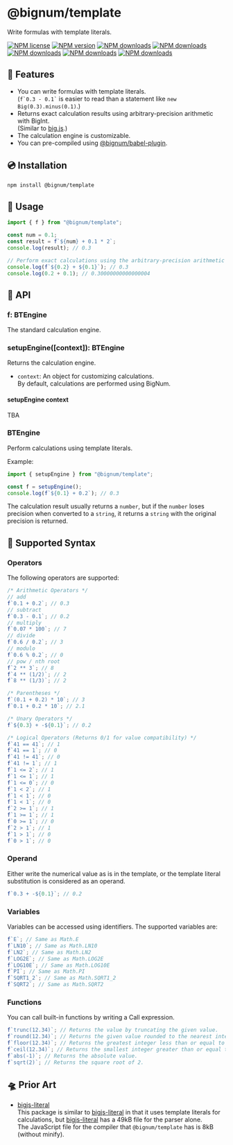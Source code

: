 # @bignum/template

Write formulas with template literals.

[![NPM license](https://img.shields.io/npm/l/@bignum/template.svg)](https://www.npmjs.com/package/@bignum/template)
[![NPM version](https://img.shields.io/npm/v/@bignum/template.svg)](https://www.npmjs.com/package/@bignum/template)
[![NPM downloads](https://img.shields.io/badge/dynamic/json.svg?label=downloads&colorB=green&suffix=/day&query=$.downloads&uri=https://api.npmjs.org//downloads/point/last-day/@bignum/template&maxAge=3600)](http://www.npmtrends.com/@bignum/template)
[![NPM downloads](https://img.shields.io/npm/dw/@bignum/template.svg)](http://www.npmtrends.com/@bignum/template)
[![NPM downloads](https://img.shields.io/npm/dm/@bignum/template.svg)](http://www.npmtrends.com/@bignum/template)
[![NPM downloads](https://img.shields.io/npm/dy/@bignum/template.svg)](http://www.npmtrends.com/@bignum/template)
[![NPM downloads](https://img.shields.io/npm/dt/@bignum/template.svg)](http://www.npmtrends.com/@bignum/template)

## 🚀 Features

- You can write formulas with template literals.\
  (`` f`0.3 - 0.1` `` is easier to read than a statement like `new Big(0.3).minus(0.1)`.)
- Returns exact calculation results using arbitrary-precision arithmetic with BigInt.\
  (Similar to [big.js].)
- The calculation engine is customizable.
- You can pre-compiled using [@bignum/babel-plugin].

## 💿 Installation

```bash
npm install @bignum/template
```

## 📖 Usage

```js
import { f } from "@bignum/template";

const num = 0.1;
const result = f`${num} + 0.1 * 2`;
console.log(result); // 0.3

// Perform exact calculations using the arbitrary-precision arithmetic with BigInt.
console.log(f`${0.2} + ${0.1}`); // 0.3
console.log(0.2 + 0.1); // 0.30000000000000004
```

## 🧮 API

### f: BTEngine

The standard calculation engine.

### setupEngine([context]): BTEngine

Returns the calculation engine.

- `context`: An object for customizing calculations.\
  By default, calculations are performed using BigNum.

#### setupEngine context

TBA

### BTEngine

Perform calculations using template literals.

Example:

```js
import { setupEngine } from "@bignum/template";

const f = setupEngine();
console.log(f`${0.1} + 0.2`); // 0.3
```

The calculation result usually returns a `number`, but if the `number` loses precision when converted to a `string`, it returns a `string` with the original precision is returned.

## 📝 Supported Syntax

### Operators

The following operators are supported:

```js
/* Arithmetic Operators */
// add
f`0.1 + 0.2`; // 0.3
// subtract
f`0.3 - 0.1`; // 0.2
// multiply
f`0.07 * 100`; // 7
// divide
f`0.6 / 0.2`; // 3
// modulo
f`0.6 % 0.2`; // 0
// pow / nth root
f`2 ** 3`; // 8
f`4 ** (1/2)`; // 2
f`8 ** (1/3)`; // 2

/* Parentheses */
f`(0.1 + 0.2) * 10`; // 3
f`0.1 + 0.2 * 10`; // 2.1

/* Unary Operators */
f`${0.3} + -${0.1}`; // 0.2

/* Logical Operators (Returns 0/1 for value compatibility) */
f`41 == 41`; // 1
f`41 == 1`; // 0
f`41 != 41`; // 0
f`41 != 1`; // 1
f`1 <= 2`; // 1
f`1 <= 1`; // 1
f`1 <= 0`; // 0
f`1 < 2`; // 1
f`1 < 1`; // 0
f`1 < 1`; // 0
f`2 >= 1`; // 1
f`1 >= 1`; // 1
f`0 >= 1`; // 0
f`2 > 1`; // 1
f`1 > 1`; // 0
f`0 > 1`; // 0
```

### Operand

Either write the numerical value as is in the template, or the template literal substitution is considered as an operand.

```js
f`0.3 + -${0.1}`; // 0.2
```

### Variables

Variables can be accessed using identifiers. The supported variables are:

```js
f`E`; // Same as Math.E
f`LN10`; // Same as Math.LN10
f`LN2`; // Same as Math.LN2
f`LOG2E`; // Same as Math.LOG2E
f`LOG10E`; // Same as Math.LOG10E
f`PI`; // Same as Math.PI
f`SQRT1_2`; // Same as Math.SQRT1_2
f`SQRT2`; // Same as Math.SQRT2
```

### Functions

You can call built-in functions by writing a Call expression.

```js
f`trunc(12.34)`; // Returns the value by truncating the given value.
f`round(12.34)`; // Returns the given value rounded to the nearest integer.
f`floor(12.34)`; // Returns the greatest integer less than or equal to the given value.
f`ceil(12.34)`; // Returns the smallest integer greater than or equal to the given value.
f`abs(-1)`; // Returns the absolute value.
f`sqrt(2)`; // Returns the square root of 2.
```

## 🛸 Prior Art

- [bigjs-literal]\
  This package is similar to [bigjs-literal] in that it uses template literals for calculations, but [bigjs-literal] has a 49kB file for the parser alone.\
  The JavaScript file for the compiler that `@bignum/template` has is 8kB (without minify).

[@bignum/babel-plugin]: ../babel-plugin/README.md
[big.js]: https://github.com/MikeMcl/big.js
[bigjs-literal]: https://www.npmjs.com/package/bigjs-literal
